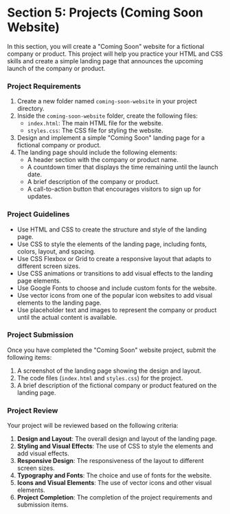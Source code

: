 # Section 5: Projects (Coming Soon Website)

In this section, you will create a "Coming Soon" website for a fictional company or product. This project will help you practice your HTML and CSS skills and create a simple landing page that announces the upcoming launch of the company or product.

### Project Requirements

1. Create a new folder named `coming-soon-website` in your project directory.
2. Inside the `coming-soon-website` folder, create the following files:
   - `index.html`: The main HTML file for the website.
   - `styles.css`: The CSS file for styling the website.
3. Design and implement a simple "Coming Soon" landing page for a fictional company or product.
4. The landing page should include the following elements:
   - A header section with the company or product name.
   - A countdown timer that displays the time remaining until the launch date.
   - A brief description of the company or product.
   - A call-to-action button that encourages visitors to sign up for updates.

### Project Guidelines

- Use HTML and CSS to create the structure and style of the landing page.
- Use CSS to style the elements of the landing page, including fonts, colors, layout, and spacing.
- Use CSS Flexbox or Grid to create a responsive layout that adapts to different screen sizes.
- Use CSS animations or transitions to add visual effects to the landing page elements.
- Use Google Fonts to choose and include custom fonts for the website.
- Use vector icons from one of the popular icon websites to add visual elements to the landing page.
- Use placeholder text and images to represent the company or product until the actual content is available.

### Project Submission

Once you have completed the "Coming Soon" website project, submit the following items:

1. A screenshot of the landing page showing the design and layout.
2. The code files (`index.html` and `styles.css`) for the project.
3. A brief description of the fictional company or product featured on the landing page.

### Project Review

Your project will be reviewed based on the following criteria:

1. **Design and Layout**: The overall design and layout of the landing page.
2. **Styling and Visual Effects**: The use of CSS to style the elements and add visual effects.
3. **Responsive Design**: The responsiveness of the layout to different screen sizes.
4. **Typography and Fonts**: The choice and use of fonts for the website.
5. **Icons and Visual Elements**: The use of vector icons and other visual elements.
6. **Project Completion**: The completion of the project requirements and submission items.
